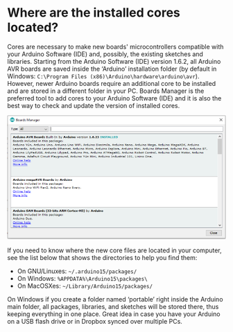 # Where are the installed cores located?

Cores are necessary to make new boards' microcontrollers compatible with your Arduino Software (IDE) and, possibly, the existing sketches and libraries. Starting from the Arduino Software (IDE) version 1.6.2, all Arduino AVR boards are saved inside the ‘Arduino’ installation folder (by default in Windows: `C:\Program Files (x86)\Arduino\hardware\arduino\avr`). However, newer Arduino boards require an additional core to be installed and are stored in a different folder in your PC. Boards Manager is the preferred tool to add cores to your Arduino Software (IDE) and it is also the best way to check and update the version of installed cores.

![Board manager](/assets/img/software/ide/boardManager.png)

If you need to know where the new core files are located in your computer, see the list below that shows the directories to help you find them:

* On GNU/Linuxes: `~/.arduino15/packages/`
* On Windows: `%APPDATA%\Arduino15\packages\`
* On MacOSXes: `~/Library/Arduino15/packages/`

On Windows if you create a folder named ‘portable’ right inside the Arduino main folder, all packages, libraries, and sketches will be stored there, thus keeping everything in one place. Great idea in case you have your Arduino on a USB flash drive or in Dropbox synced over multiple PCs.
